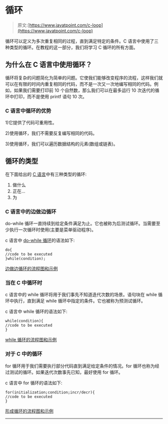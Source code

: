 # 循环

> 原文:[https://www.javatpoint.com/c-loop](https://www.javatpoint.com/c-loop)

循环可以定义为多次重复相同的过程，直到满足特定的条件。C 语言中使用了三种类型的循环。在教程的这一部分，我们将学习 C 循环的所有方面。

## 为什么在 C 语言中使用循环？

循环将复杂的问题简化为简单的问题。它使我们能够改变程序的流程，这样我们就可以在有限的时间内重复相同的代码，而不是一次又一次地编写相同的代码。例如，如果我们需要打印前 10 个自然数，那么我们可以在最多运行 10 次迭代的循环中打印，而不是使用 printf 语句 10 次。

### C 语言中循环的优势

1)它提供了代码可重用性。

2)使用循环，我们不需要反复编写相同的代码。

3)使用循环，我们可以遍历数据结构的元素(数组或链表)。

## 循环的类型

在下面给出的 [C 语言](https://www.javatpoint.com/c-programming-language-tutorial)中有三种类型的循环:

1.  做什么
2.  正在…
3.  为

### C 语言中的边做边循环

do-while 循环一直持续到给定条件满足为止。它也被称为后测试循环。当需要至少执行一次循环时使用(主要是菜单驱动程序)。

c 语言中 [do-while 循环](https://www.javatpoint.com/do-while-loop-in-c)的语法如下:

```
do{
//code to be executed
}while(condition);

```

[边做边循环的流程图和示例](do-while-loop-in-c)

### 当在 C 中循环时

c 语言中的 while 循环将用于我们事先不知道迭代次数的场景。语句块在 while 循环中执行，直到满足 while 循环中指定的条件。它也被称为预测试循环。

c 语言中 while 循环的语法如下:

```
while(condition){
//code to be executed
}

```

[while 循环的流程图和示例](while-loop-in-c)

### 对于 C 中的循环

for 循环用于我们需要执行部分代码直到满足给定条件的情况。for 循环也称为经过测试的循环。如果迭代次数事先已知，最好使用 for 循环。

c 语言中 for 循环的语法如下:

```
for(initialization;condition;incr/decr){
//code to be executed
}

```

[形成循环的流程图和示例](for-loop-in-c)

* * *